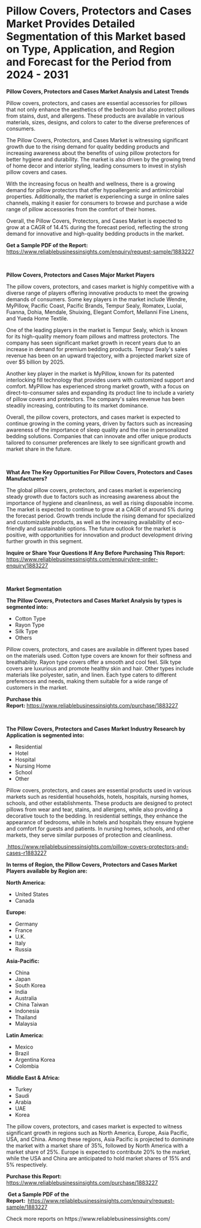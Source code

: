 <p><h1>Pillow Covers, Protectors and Cases Market Provides Detailed Segmentation of this Market based on Type, Application, and Region and Forecast for the Period from 2024 - 2031</h1></p><p><strong>Pillow Covers, Protectors and Cases Market Analysis and Latest Trends</strong></p>
<p><p>Pillow covers, protectors, and cases are essential accessories for pillows that not only enhance the aesthetics of the bedroom but also protect pillows from stains, dust, and allergens. These products are available in various materials, sizes, designs, and colors to cater to the diverse preferences of consumers.</p><p>The Pillow Covers, Protectors, and Cases Market is witnessing significant growth due to the rising demand for quality bedding products and increasing awareness about the benefits of using pillow protectors for better hygiene and durability. The market is also driven by the growing trend of home decor and interior styling, leading consumers to invest in stylish pillow covers and cases.</p><p>With the increasing focus on health and wellness, there is a growing demand for pillow protectors that offer hypoallergenic and antimicrobial properties. Additionally, the market is experiencing a surge in online sales channels, making it easier for consumers to browse and purchase a wide range of pillow accessories from the comfort of their homes.</p><p>Overall, the Pillow Covers, Protectors, and Cases Market is expected to grow at a CAGR of 14.4% during the forecast period, reflecting the strong demand for innovative and high-quality bedding products in the market.</p></p>
<p><strong>Get a Sample PDF of the Report:&nbsp;</strong> <a href="https://www.reliablebusinessinsights.com/enquiry/request-sample/1883227">https://www.reliablebusinessinsights.com/enquiry/request-sample/1883227</a></p>
<p>&nbsp;</p>
<p><strong>Pillow Covers, Protectors and Cases Major Market Players</strong></p>
<p><p>The pillow covers, protectors, and cases market is highly competitive with a diverse range of players offering innovative products to meet the growing demands of consumers. Some key players in the market include Wendre, MyPillow, Pacific Coast, Pacific Brands, Tempur Sealy, Romatex, Luolai, Fuanna, Dohia, Mendale, Shuixing, Elegant Comfort, Mellanni Fine Linens, and Yueda Home Textile.</p><p>One of the leading players in the market is Tempur Sealy, which is known for its high-quality memory foam pillows and mattress protectors. The company has seen significant market growth in recent years due to an increase in demand for premium bedding products. Tempur Sealy's sales revenue has been on an upward trajectory, with a projected market size of over $5 billion by 2025.</p><p>Another key player in the market is MyPillow, known for its patented interlocking fill technology that provides users with customized support and comfort. MyPillow has experienced strong market growth, with a focus on direct-to-consumer sales and expanding its product line to include a variety of pillow covers and protectors. The company's sales revenue has been steadily increasing, contributing to its market dominance.</p><p>Overall, the pillow covers, protectors, and cases market is expected to continue growing in the coming years, driven by factors such as increasing awareness of the importance of sleep quality and the rise in personalized bedding solutions. Companies that can innovate and offer unique products tailored to consumer preferences are likely to see significant growth and market share in the future.</p></p>
<p>&nbsp;</p>
<p><strong>What Are The Key Opportunities For Pillow Covers, Protectors and Cases Manufacturers?</strong></p>
<p><p>The global pillow covers, protectors, and cases market is experiencing steady growth due to factors such as increasing awareness about the importance of hygiene and cleanliness, as well as rising disposable income. The market is expected to continue to grow at a CAGR of around 5% during the forecast period. Growth trends include the rising demand for specialized and customizable products, as well as the increasing availability of eco-friendly and sustainable options. The future outlook for the market is positive, with opportunities for innovation and product development driving further growth in this segment.</p></p>
<p><strong>Inquire or Share Your Questions If Any Before Purchasing This Report:</strong> <a href="https://www.reliablebusinessinsights.com/enquiry/pre-order-enquiry/1883227">https://www.reliablebusinessinsights.com/enquiry/pre-order-enquiry/1883227</a></p>
<p>&nbsp;</p>
<p><strong>Market Segmentation</strong></p>
<p><strong>The Pillow Covers, Protectors and Cases Market Analysis by types is segmented into:</strong></p>
<p><ul><li>Cotton Type</li><li>Rayon Type</li><li>Silk Type</li><li>Others</li></ul></p>
<p><p>Pillow covers, protectors, and cases are available in different types based on the materials used. Cotton type covers are known for their softness and breathability. Rayon type covers offer a smooth and cool feel. Silk type covers are luxurious and promote healthy skin and hair. Other types include materials like polyester, satin, and linen. Each type caters to different preferences and needs, making them suitable for a wide range of customers in the market.</p></p>
<p><strong>Purchase this Report:&nbsp;</strong><a href="https://www.reliablebusinessinsights.com/purchase/1883227">https://www.reliablebusinessinsights.com/purchase/1883227</a></p>
<p>&nbsp;</p>
<p><strong>The Pillow Covers, Protectors and Cases Market Industry Research by Application is segmented into:</strong></p>
<p><ul><li>Residential</li><li>Hotel</li><li>Hospital</li><li>Nursing Home</li><li>School</li><li>Other</li></ul></p>
<p><p>Pillow covers, protectors, and cases are essential products used in various markets such as residential households, hotels, hospitals, nursing homes, schools, and other establishments. These products are designed to protect pillows from wear and tear, stains, and allergens, while also providing a decorative touch to the bedding. In residential settings, they enhance the appearance of bedrooms, while in hotels and hospitals they ensure hygiene and comfort for guests and patients. In nursing homes, schools, and other markets, they serve similar purposes of protection and cleanliness.</p></p>
<p><a href="https://www.reliablebusinessinsights.com/pillow-covers-protectors-and-cases-r1883227">&nbsp;https://www.reliablebusinessinsights.com/pillow-covers-protectors-and-cases-r1883227</a></p>
<p><strong>In terms of Region, the Pillow Covers, Protectors and Cases Market Players available by Region are:</strong></p>
<p>
    <p> <strong> North America: </strong>
        <ul>
            <li>United States</li>
            <li>Canada</li>
        </ul>
        </p> 
    <p> <strong> Europe: </strong>
        <ul>
            <li>Germany</li>
            <li>France</li>
            <li>U.K.</li>
            <li>Italy</li>
            <li>Russia</li>
        </ul>
        </p> 
    <p> <strong> Asia-Pacific: </strong>
        <ul>
            <li>China</li>
            <li>Japan</li>
            <li>South Korea</li>
            <li>India</li>
            <li>Australia</li>
            <li>China Taiwan</li>
            <li>Indonesia</li>
            <li>Thailand</li>
            <li>Malaysia</li>
        </ul>
        </p> 
    <p> <strong> Latin America: </strong>
        <ul>
            <li>Mexico</li>
            <li>Brazil</li>
            <li>Argentina Korea</li>
            <li>Colombia</li>
        </ul>
        </p> 
    <p> <strong> Middle East & Africa: </strong>
        <ul>
            <li>Turkey</li>
            <li>Saudi</li>
            <li>Arabia</li>
            <li>UAE</li>
            <li>Korea</li>
        </ul>
    </p>
    </p>
<p><p>The pillow covers, protectors, and cases market is expected to witness significant growth in regions such as North America, Europe, Asia Pacific, USA, and China. Among these regions, Asia Pacific is projected to dominate the market with a market share of 35%, followed by North America with a market share of 25%. Europe is expected to contribute 20% to the market, while the USA and China are anticipated to hold market shares of 15% and 5% respectively.</p></p>
<p><strong>Purchase this Report: </strong><a href="https://www.reliablebusinessinsights.com/purchase/1883227">https://www.reliablebusinessinsights.com/purchase/1883227</a></p>
<p>&nbsp;<strong>Get a Sample PDF of the Report:&nbsp;&nbsp;</strong><a href="https://www.reliablebusinessinsights.com/enquiry/request-sample/1883227">https://www.reliablebusinessinsights.com/enquiry/request-sample/1883227</a></p>
<p><strong></strong></p>
<p>Check more reports on https://www.reliablebusinessinsights.com/</p>